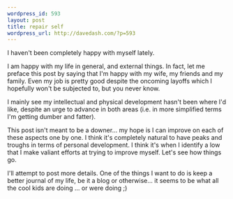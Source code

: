 ```yaml
--- 
wordpress_id: 593
layout: post
title: repair self
wordpress_url: http://davedash.com/?p=593
---
```

I haven't been completely happy with myself lately.  

I am happy with my life in general, and external things.  In fact, let me preface this post by saying that I'm happy with my wife, my friends and my family.  Even my job is pretty good despite the oncoming layoffs which I hopefully won't be subjected to, but you never know.

I mainly see my intellectual and physical development hasn't been where I'd like, despite an urge to advance in both areas (i.e. in more simplified terms I'm getting dumber and fatter).

This post isn't meant to be a downer... my hope is I can improve on each of these aspects one by one.  I think it's completely natural to have peaks and troughs in terms of personal development.  I think it's when I identify a low that I make valiant efforts at trying to improve myself.  Let's see how things go.

I'll attempt to post more details.  One of the things I want to do is keep a better journal of my life, be it a blog or otherwise... it seems to be what all the cool kids are doing ... or were doing ;)

